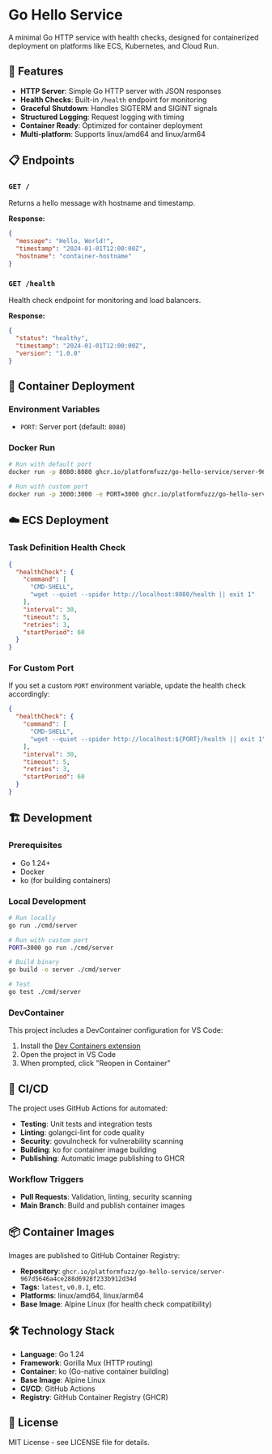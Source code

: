 # Go Hello Service

A minimal Go HTTP service with health checks, designed for containerized deployment on platforms like ECS, Kubernetes, and Cloud Run.

## 🚀 Features

- **HTTP Server**: Simple Go HTTP server with JSON responses
- **Health Checks**: Built-in `/health` endpoint for monitoring
- **Graceful Shutdown**: Handles SIGTERM and SIGINT signals
- **Structured Logging**: Request logging with timing
- **Container Ready**: Optimized for container deployment
- **Multi-platform**: Supports linux/amd64 and linux/arm64

## 📋 Endpoints

### `GET /`

Returns a hello message with hostname and timestamp.

**Response:**

```json
{
  "message": "Hello, World!",
  "timestamp": "2024-01-01T12:00:00Z",
  "hostname": "container-hostname"
}
```

### `GET /health`

Health check endpoint for monitoring and load balancers.

**Response:**

```json
{
  "status": "healthy",
  "timestamp": "2024-01-01T12:00:00Z",
  "version": "1.0.0"
}
```

## 🐳 Container Deployment

### Environment Variables

- `PORT`: Server port (default: `8080`)

### Docker Run

```bash
# Run with default port
docker run -p 8080:8080 ghcr.io/platformfuzz/go-hello-service/server-967d5646a4ce288d6928f233b912d34d:latest

# Run with custom port
docker run -p 3000:3000 -e PORT=3000 ghcr.io/platformfuzz/go-hello-service/server-967d5646a4ce288d6928f233b912d34d:latest
```

## ☁️ ECS Deployment

### Task Definition Health Check

```json
{
  "healthCheck": {
    "command": [
      "CMD-SHELL",
      "wget --quiet --spider http://localhost:8080/health || exit 1"
    ],
    "interval": 30,
    "timeout": 5,
    "retries": 3,
    "startPeriod": 60
  }
}
```

### For Custom Port

If you set a custom `PORT` environment variable, update the health check accordingly:

```json
{
  "healthCheck": {
    "command": [
      "CMD-SHELL",
      "wget --quiet --spider http://localhost:${PORT}/health || exit 1"
    ],
    "interval": 30,
    "timeout": 5,
    "retries": 3,
    "startPeriod": 60
  }
}
```

## 🏗️ Development

### Prerequisites

- Go 1.24+
- Docker
- ko (for building containers)

### Local Development

```bash
# Run locally
go run ./cmd/server

# Run with custom port
PORT=3000 go run ./cmd/server

# Build binary
go build -o server ./cmd/server

# Test
go test ./cmd/server
```

### DevContainer

This project includes a DevContainer configuration for VS Code:

1. Install the [Dev Containers extension](https://marketplace.visualstudio.com/items?itemName=ms-vscode-remote.remote-containers)
2. Open the project in VS Code
3. When prompted, click "Reopen in Container"

## 🔧 CI/CD

The project uses GitHub Actions for automated:

- **Testing**: Unit tests and integration tests
- **Linting**: golangci-lint for code quality
- **Security**: govulncheck for vulnerability scanning
- **Building**: ko for container image building
- **Publishing**: Automatic image publishing to GHCR

### Workflow Triggers

- **Pull Requests**: Validation, linting, security scanning
- **Main Branch**: Build and publish container images

## 📦 Container Images

Images are published to GitHub Container Registry:

- **Repository**: `ghcr.io/platformfuzz/go-hello-service/server-967d5646a4ce288d6928f233b912d34d`
- **Tags**: `latest`, `v0.0.1`, etc.
- **Platforms**: linux/amd64, linux/arm64
- **Base Image**: Alpine Linux (for health check compatibility)

## 🛠️ Technology Stack

- **Language**: Go 1.24
- **Framework**: Gorilla Mux (HTTP routing)
- **Container**: ko (Go-native container building)
- **Base Image**: Alpine Linux
- **CI/CD**: GitHub Actions
- **Registry**: GitHub Container Registry (GHCR)

## 📄 License

MIT License - see LICENSE file for details.
